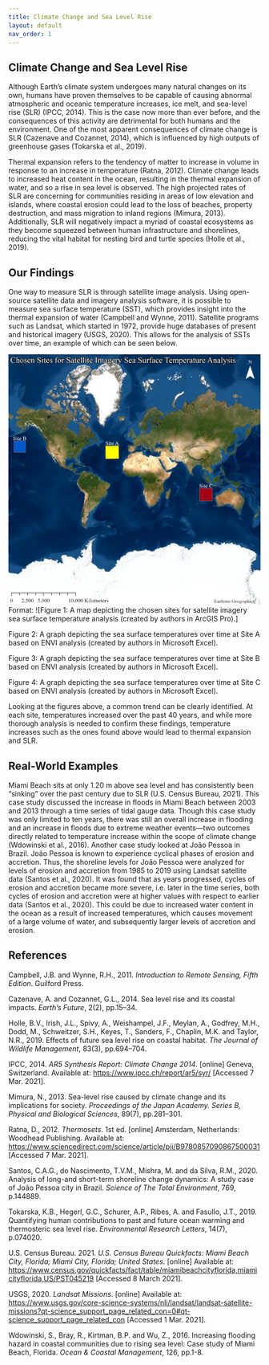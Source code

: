 ```yaml
---
title: Climate Change and Sea Level Rise
layout: default
nav_order: 1
---
```


## Climate Change and Sea Level Rise
 
Although Earth’s climate system undergoes many natural changes on its own, humans have proven themselves to be capable of causing abnormal atmospheric and oceanic temperature increases, ice melt, and sea-level rise (SLR) (IPCC, 2014). This is the case now more than ever before, and the consequences of this activity are detrimental for both humans and the environment. One of the most apparent consequences of climate change is SLR (Cazenave and Cozannet, 2014), which is influenced by high outputs of greenhouse gases (Tokarska et al., 2019). 
 
Thermal expansion refers to the tendency of matter to increase in volume in response to an increase in temperature (Ratna, 2012). Climate change leads to increased heat content in the ocean, resulting in the thermal expansion of water, and so a rise in sea level is observed. The high projected rates of SLR are concerning for communities residing in areas of low elevation and islands, where coastal erosion could lead to the loss of beaches, property destruction, and mass migration to inland regions (Mimura, 2013). Additionally, SLR will negatively impact a myriad of coastal ecosystems as they become squeezed between human infrastructure and shorelines, reducing the vital habitat for nesting bird and turtle species (Holle et al., 2019).
 
 ## Our Findings
 
One way to measure SLR is through satellite image analysis. Using open-source satellite data and imagery analysis software, it is possible to measure sea surface temperature (SST), which provides insight into the thermal expansion of water (Campbell and Wynne, 2011). Satellite programs such as Landsat, which started in 1972, provide huge databases of present and historical imagery (USGS, 2020). This allows for the analysis of SSTs over time, an example of which can be seen below.
 
 
![Figure 1](https://github.com/celejewm/cele-webski/blob/main/docs/Figure%201.png)
Format: ![Figure 1: A map depicting the chosen sites for satellite imagery sea surface temperature analysis (created by authors in ArcGIS Pro).]



 
Figure 2: A graph depicting the sea surface temperatures over time at Site A based on ENVI analysis (created by authors in Microsoft Excel).

Figure 3: A graph depicting the sea surface temperatures over time at Site B based on ENVI analysis (created by authors in Microsoft Excel).



Figure 4: A graph depicting the sea surface temperatures over time at Site C based on ENVI analysis (created by authors in Microsoft Excel).
 
 
 
 
Looking at the figures above, a common trend can be clearly identified. At each site, temperatures increased over the past 40 years, and while more thorough analysis is needed to confirm these findings, temperature increases such as the ones found above would lead to thermal expansion and SLR.
 
## Real-World Examples
 
Miami Beach sits at only 1.20 m above sea level and has consistently been “sinking” over the past century due to SLR (U.S. Census Bureau, 2021). This case study discussed the increase in floods in Miami Beach between 2003 and 2013 through a time series of tidal gauge data. Though this case study was only limited to ten years, there was still an overall increase in flooding and an increase in floods due to extreme weather events—two outcomes directly related to temperature increase within the scope of climate change (Wdowinski et al., 2016). 
Another case study looked at João Pessoa in Brazil. João Pessoa is known to experience cyclical phases of erosion and accretion. Thus, the shoreline levels for João Pessoa were analyzed for levels of erosion and accretion from 1985 to 2019 using Landsat satellite data (Santos et al., 2020). It was found that as years progressed, cycles of erosion and accretion became more severe, i.e. later in the time series, both cycles of erosion and accretion were at higher values with respect to earlier data (Santos et al., 2020). This could be due to increased water content in the ocean as a result of increased temperatures, which causes movement of a large volume of water, and subsequently larger levels of accretion and erosion.
 
 
## References

Campbell, J.B. and Wynne, R.H., 2011. *Introduction to Remote Sensing, Fifth Edition*. Guilford Press.

Cazenave, A. and Cozannet, G.L., 2014. Sea level rise and its coastal impacts. *Earth’s Future*, 2(2), pp.15–34.

Holle, B.V., Irish, J.L., Spivy, A., Weishampel, J.F., Meylan, A., Godfrey, M.H., Dodd, M., Schweitzer, S.H., Keyes, T., Sanders, F., Chaplin, M.K. and Taylor, N.R., 2019. Effects of future sea level rise on coastal habitat. *The Journal of Wildlife Management*, 83(3), pp.694–704.

IPCC, 2014. *AR5 Synthesis Report: Climate Change 2014*. [online] Geneva, Switzerland. Available at: <https://www.ipcc.ch/report/ar5/syr/> [Accessed 7 Mar. 2021].

Mimura, N., 2013. Sea-level rise caused by climate change and its implications for society. *Proceedings of the Japan Academy. Series B, Physical and Biological Sciences*, 89(7), pp.281–301.

Ratna, D., 2012. *Thermosets*. 1st ed. [online] Amsterdam, Netherlands: Woodhead Publishing. Available at: <https://www.sciencedirect.com/science/article/pii/B9780857090867500031> [Accessed 7 Mar. 2021].

Santos, C.A.G., do Nascimento, T.V.M., Mishra, M. and da Silva, R.M., 2020. Analysis of long-and short-term shoreline change dynamics: A study case of João Pessoa city in Brazil. *Science of The Total Environment*, 769, p.144889. 

Tokarska, K.B., Hegerl, G.C., Schurer, A.P., Ribes, A. and Fasullo, J.T., 2019. Quantifying human contributions to past and future ocean warming and thermosteric sea level rise. *Environmental Research Letters*, 14(7), p.074020.

U.S. Census Bureau. 2021. *U.S. Census Bureau Quickfacts: Miami Beach City, Florida; Miami City, Florida; United States*. [online] Available at: <https://www.census.gov/quickfacts/fact/table/miamibeachcityflorida,miamicityflorida,US/PST045219> [Accessed 8 March 2021].

USGS, 2020. *Landsat Missions*. [online] Available at: <https://www.usgs.gov/core-science-systems/nli/landsat/landsat-satellite-missions?qt-science_support_page_related_con=0#qt-science_support_page_related_con> [Accessed 1 Mar. 2021].

Wdowinski, S., Bray, R., Kirtman, B.P. and Wu, Z., 2016. Increasing flooding hazard in coastal communities due to rising sea level: Case study of Miami Beach, Florida. *Ocean & Coastal Management*, 126, pp.1-8. 
